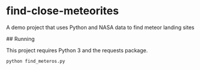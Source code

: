 # find-close-meteorites
A demo project that uses Python and NASA data to find meteor landing sites

## Running

This project requires Python 3 and the requests package.

`python find_meteros.py`